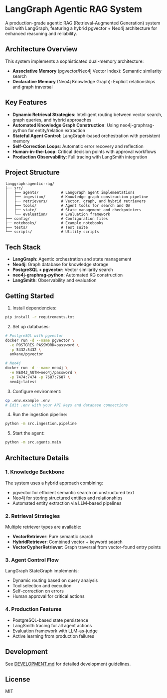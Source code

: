 # LangGraph Agentic RAG System

A production-grade agentic RAG (Retrieval-Augmented Generation) system built with LangGraph, featuring a hybrid pgvector + Neo4j architecture for enhanced reasoning and reliability.

## Architecture Overview

This system implements a sophisticated dual-memory architecture:
- **Associative Memory** (pgvector/Neo4j Vector Index): Semantic similarity search
- **Declarative Memory** (Neo4j Knowledge Graph): Explicit relationships and graph traversal

## Key Features

- **Dynamic Retrieval Strategies**: Intelligent routing between vector search, graph queries, and hybrid approaches
- **Automated Knowledge Graph Construction**: Using neo4j-graphrag-python for entity/relation extraction
- **Stateful Agent Control**: LangGraph-based orchestration with persistent memory
- **Self-Correction Loops**: Automatic error recovery and reflection
- **Human-in-the-Loop**: Critical decision points with approval workflows
- **Production Observability**: Full tracing with LangSmith integration

## Project Structure

```
langgraph-agentic-rag/
├── src/
│   ├── agents/          # LangGraph agent implementations
│   ├── ingestion/       # Knowledge graph construction pipeline
│   ├── retrievers/      # Vector, graph, and hybrid retrievers
│   ├── tools/           # Agent tools for search and QA
│   ├── state/           # State management and checkpointers
│   └── evaluation/      # Evaluation framework
├── config/              # Configuration files
├── notebooks/           # Example notebooks
├── tests/               # Test suite
└── scripts/             # Utility scripts
```

## Tech Stack

- **LangGraph**: Agentic orchestration and state management
- **Neo4j**: Graph database for knowledge storage
- **PostgreSQL + pgvector**: Vector similarity search
- **neo4j-graphrag-python**: Automated KG construction
- **LangSmith**: Observability and evaluation

## Getting Started

1. Install dependencies:
```bash
pip install -r requirements.txt
```

2. Set up databases:
```bash
# PostgreSQL with pgvector
docker run -d --name pgvector \
  -e POSTGRES_PASSWORD=password \
  -p 5432:5432 \
  ankane/pgvector

# Neo4j
docker run -d --name neo4j \
  -e NEO4J_AUTH=neo4j/password \
  -p 7474:7474 -p 7687:7687 \
  neo4j:latest
```

3. Configure environment:
```bash
cp .env.example .env
# Edit .env with your API keys and database connections
```

4. Run the ingestion pipeline:
```bash
python -m src.ingestion.pipeline
```

5. Start the agent:
```bash
python -m src.agents.main
```

## Architecture Details

### 1. Knowledge Backbone

The system uses a hybrid approach combining:
- pgvector for efficient semantic search on unstructured text
- Neo4j for storing structured entities and relationships
- Automated entity extraction via LLM-based pipelines

### 2. Retrieval Strategies

Multiple retriever types are available:
- **VectorRetriever**: Pure semantic search
- **HybridRetriever**: Combined vector + keyword search
- **VectorCypherRetriever**: Graph traversal from vector-found entry points

### 3. Agent Control Flow

LangGraph StateGraph implements:
- Dynamic routing based on query analysis
- Tool selection and execution
- Self-correction on errors
- Human approval for critical actions

### 4. Production Features

- PostgreSQL-based state persistence
- LangSmith tracing for all agent actions
- Evaluation framework with LLM-as-judge
- Active learning from production failures

## Development

See [DEVELOPMENT.md](./docs/DEVELOPMENT.md) for detailed development guidelines.

## License

MIT
